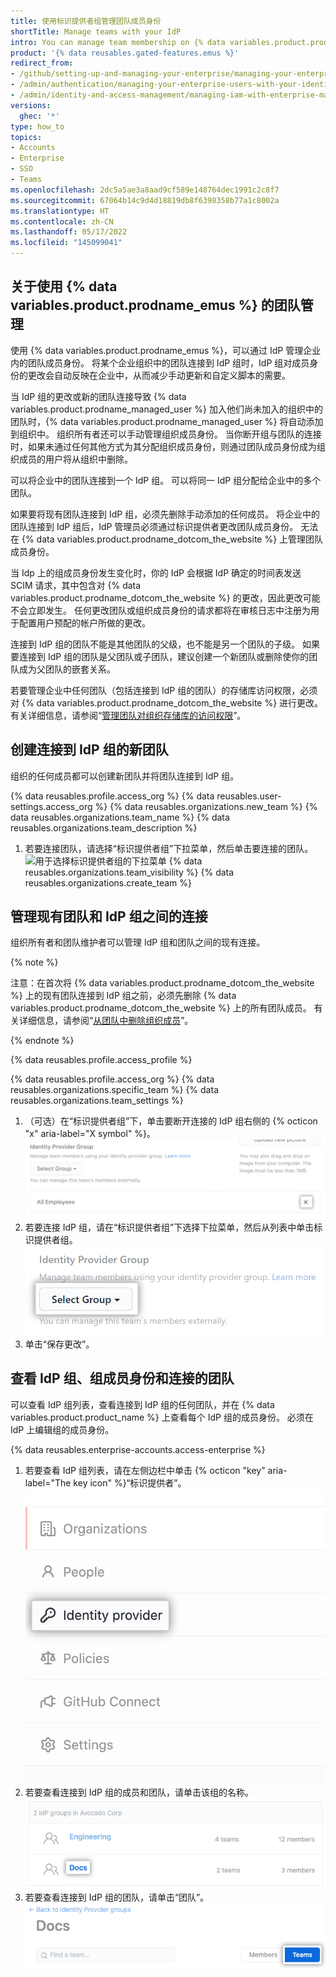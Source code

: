 ```yaml
---
title: 使用标识提供者组管理团队成员身份
shortTitle: Manage teams with your IdP
intro: You can manage team membership on {% data variables.product.product_name %} through your identity provider (IdP) by connecting IdP groups with your {% data variables.product.prodname_emu_enterprise %}.
product: '{% data reusables.gated-features.emus %}'
redirect_from:
- /github/setting-up-and-managing-your-enterprise/managing-your-enterprise-users-with-your-identity-provider/managing-team-memberships-with-identity-provider-groups
- /admin/authentication/managing-your-enterprise-users-with-your-identity-provider/managing-team-memberships-with-identity-provider-groups
- /admin/identity-and-access-management/managing-iam-with-enterprise-managed-users/managing-team-memberships-with-identity-provider-groups
versions:
  ghec: '*'
type: how_to
topics:
- Accounts
- Enterprise
- SSO
- Teams
ms.openlocfilehash: 2dc5a5ae3a8aad9cf589e148764dec1991c2c8f7
ms.sourcegitcommit: 67064b14c9d4d18819db8f6398358b77a1c8002a
ms.translationtype: HT
ms.contentlocale: zh-CN
ms.lasthandoff: 05/17/2022
ms.locfileid: "145099041"
---
```

## <a name="about-team-management-with--data-variablesproductprodname_emus-"></a>关于使用 {% data variables.product.prodname_emus %} 的团队管理

使用 {% data variables.product.prodname_emus %}，可以通过 IdP 管理企业内的团队成员身份。 将某个企业组织中的团队连接到 IdP 组时，IdP 组对成员身份的更改会自动反映在企业中，从而减少手动更新和自定义脚本的需要。 

当 IdP 组的更改或新的团队连接导致 {% data variables.product.prodname_managed_user %} 加入他们尚未加入的组织中的团队时，{% data variables.product.prodname_managed_user %} 将自动添加到组织中。 组织所有者还可以手动管理组织成员身份。 当你断开组与团队的连接时，如果未通过任何其他方式为其分配组织成员身份，则通过团队成员身份成为组织成员的用户将从组织中删除。

可以将企业中的团队连接到一个 IdP 组。 可以将同一 IdP 组分配给企业中的多个团队。

如果要将现有团队连接到 IdP 组，必须先删除手动添加的任何成员。 将企业中的团队连接到 IdP 组后，IdP 管理员必须通过标识提供者更改团队成员身份。 无法在 {% data variables.product.prodname_dotcom_the_website %} 上管理团队成员身份。

当 Idp 上的组成员身份发生变化时，你的 IdP 会根据 IdP 确定的时间表发送 SCIM 请求，其中包含对 {% data variables.product.prodname_dotcom_the_website %} 的更改，因此更改可能不会立即发生。 任何更改团队或组织成员身份的请求都将在审核日志中注册为用于配置用户预配的帐户所做的更改。

连接到 IdP 组的团队不能是其他团队的父级，也不能是另一个团队的子级。 如果要连接到 IdP 组的团队是父团队或子团队，建议创建一个新团队或删除使你的团队成为父团队的嵌套关系。

若要管理企业中任何团队（包括连接到 IdP 组的团队）的存储库访问权限，必须对 {% data variables.product.prodname_dotcom_the_website %} 进行更改。 有关详细信息，请参阅“[管理团队对组织存储库的访问权限](/organizations/managing-access-to-your-organizations-repositories/managing-team-access-to-an-organization-repository)”。

## <a name="creating-a-new-team-connected-to-an-idp-group"></a>创建连接到 IdP 组的新团队

组织的任何成员都可以创建新团队并将团队连接到 IdP 组。 

{% data reusables.profile.access_org %} {% data reusables.user-settings.access_org %} {% data reusables.organizations.new_team %} {% data reusables.organizations.team_name %} {% data reusables.organizations.team_description %}
1. 若要连接团队，请选择“标识提供者组”下拉菜单，然后单击要连接的团队。
    ![用于选择标识提供者组的下拉菜单](/assets/images/help/teams/choose-an-idp-group.png) {% data reusables.organizations.team_visibility %} {% data reusables.organizations.create_team %}

## <a name="managing-the-connection-between-an-existing-team-and-an-idp-group"></a>管理现有团队和 IdP 组之间的连接

组织所有者和团队维护者可以管理 IdP 组和团队之间的现有连接。

{% note %}

注意：在首次将 {% data variables.product.prodname_dotcom_the_website %} 上的现有团队连接到 IdP 组之前，必须先删除 {% data variables.product.prodname_dotcom_the_website %} 上的所有团队成员。 有关详细信息，请参阅“[从团队中删除组织成员](/github/setting-up-and-managing-organizations-and-teams/removing-organization-members-from-a-team)”。

{% endnote %}

{% data reusables.profile.access_profile %}

{% data reusables.profile.access_org %} {% data reusables.organizations.specific_team %} {% data reusables.organizations.team_settings %}
1. （可选）在“标识提供者组”下，单击要断开连接的 IdP 组右侧的 {% octicon "x" aria-label="X symbol" %}。 
    ![从 GitHub 团队取消选择已连接的 IdP 组](/assets/images/enterprise/github-ae/teams/unselect-idp-group.png)
1. 若要连接 IdP 组，请在“标识提供者组”下选择下拉菜单，然后从列表中单击标识提供者组。
    ![用于选择标识提供者组的下拉菜单](/assets/images/enterprise/github-ae/teams/choose-an-idp-group.png)
1. 单击“保存更改”。 

## <a name="viewing-idp-groups-group-membership-and-connected-teams"></a>查看 IdP 组、组成员身份和连接的团队

可以查看 IdP 组列表，查看连接到 IdP 组的任何团队，并在 {% data variables.product.product_name %} 上查看每个 IdP 组的成员身份。 必须在 IdP 上编辑组的成员身份。

{% data reusables.enterprise-accounts.access-enterprise %}
1. 若要查看 IdP 组列表，请在左侧边栏中单击 {% octicon "key" aria-label="The key icon" %}“标识提供者”。
    ![显示企业侧栏中“标识提供者”选项卡的屏幕截图](/assets/images/help/enterprises/enterprise-account-identity-provider-tab.png)
2. 若要查看连接到 IdP 组的成员和团队，请单击该组的名称。
    ![显示 IdP 组列表的屏幕截图，其中突出显示了组名称](/assets/images/help/enterprises/select-idp-group.png)
4. 若要查看连接到 IdP 组的团队，请单击“团队”。 
    ![显示“团队”按钮的屏幕截图](/assets/images/help/enterprises/idp-groups-team-switcher.png)
